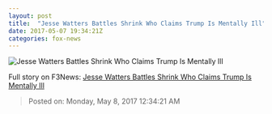 ```yaml
---
layout: post
title:  "Jesse Watters Battles Shrink Who Claims Trump Is Mentally Ill"
date: 2017-05-07 19:34:21Z
categories: fox-news
---
```


![Jesse Watters Battles Shrink Who Claims Trump Is Mentally Ill](http://nation.foxnews.com/sites/nation.foxnews.com/files/styles/story_624_300/public/6259.jpg)




Full story on F3News: [Jesse Watters Battles Shrink Who Claims Trump Is Mentally Ill](http://www.f3nws.com/n/H3TudE)

> Posted on: Monday, May 8, 2017 12:34:21 AM
